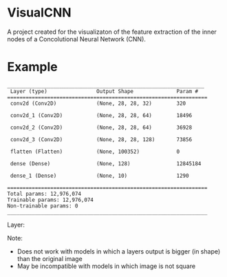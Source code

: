 # VisualCNN

A project created for the visualizaton of the feature extraction of the inner nodes of a Concolutional Neural Network (CNN).

# Example











```Model: "sequential"
________________________________________________________________
 Layer (type)                Output Shape              Param #
=================================================================
 conv2d (Conv2D)             (None, 28, 28, 32)        320

 conv2d_1 (Conv2D)           (None, 28, 28, 64)        18496

 conv2d_2 (Conv2D)           (None, 28, 28, 64)        36928

 conv2d_3 (Conv2D)           (None, 28, 28, 128)       73856

 flatten (Flatten)           (None, 100352)            0

 dense (Dense)               (None, 128)               12845184

 dense_1 (Dense)             (None, 10)                1290

=================================================================
Total params: 12,976,074
Trainable params: 12,976,074
Non-trainable params: 0
_________________________________________________________________
```






Layer:

Note:
 - Does not work with models in which a layers output is bigger (in shape) than the original image
 - May be incompatible with models in which image is not square
